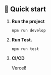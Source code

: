 ## 🚀 Quick start

1.  **Run the project**

    ```shell
    npm run develop
    ```

2.  **Run Test.**

    ```shell
    npm run test
    ```

3.  **CI/CD**

    Vercel! 
